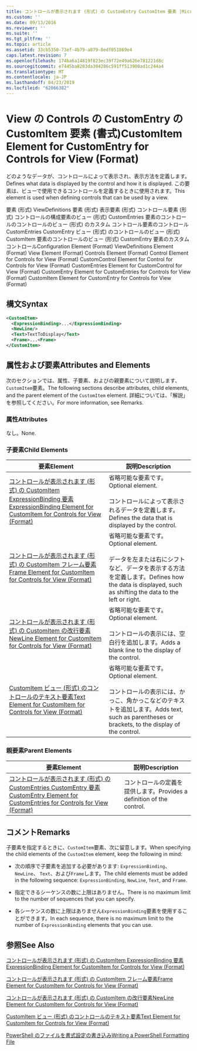 ```yaml
---
title: コントロールが表示されます (形式) の CustomEntry CustomItem 要素 |Microsoft Docs
ms.custom: ''
ms.date: 09/13/2016
ms.reviewer: ''
ms.suite: ''
ms.tgt_pltfrm: ''
ms.topic: article
ms.assetid: 33cb5350-73ef-4b79-a879-0edf051869e4
caps.latest.revision: 7
ms.openlocfilehash: 174ba6a14819f823ec39f72e49a626e781221d8c
ms.sourcegitcommit: e7445ba8203da304286c591ff513900ad1c244a4
ms.translationtype: MT
ms.contentlocale: ja-JP
ms.lasthandoff: 04/23/2019
ms.locfileid: "62066382"
---
```

# <a name="customitem-element-for-customentry-for-controls-for-view-format"></a><span data-ttu-id="be05c-102">View の Controls の CustomEntry の CustomItem 要素 (書式)</span><span class="sxs-lookup"><span data-stu-id="be05c-102">CustomItem Element for CustomEntry for Controls for View (Format)</span></span>

<span data-ttu-id="be05c-103">どのようなデータが、コントロールによって表示され、表示方法を定義します。</span><span class="sxs-lookup"><span data-stu-id="be05c-103">Defines what data is displayed by the control and how it is displayed.</span></span> <span data-ttu-id="be05c-104">この要素は、ビューで使用できるコントロールを定義するときに使用されます。</span><span class="sxs-lookup"><span data-stu-id="be05c-104">This element is used when defining controls that can be used by a view.</span></span>

<span data-ttu-id="be05c-105">要素 (形式) ViewDefinitions 要素 (形式) 表示要素 (形式) コントロール要素 (形式) コントロールの構成要素のビュー (形式) CustomEntries 要素のコントロールのコントロールのビュー (形式) のカスタム コントロール要素のコントロールCustomEntries CustomEntry ビュー (形式) のコントロールのビュー (形式) CustomItem 要素のコントロールのビュー (形式) CustomEntry 要素のカスタム コントロール</span><span class="sxs-lookup"><span data-stu-id="be05c-105">Configuration Element (Format) ViewDefinitions Element (Format) View Element (Format) Controls Element (Format) Control Element for Controls for View (Format) CustomControl Element for Control for Controls for View (Format) CustomEntries Element for CustomControl for View (Format) CustomEntry Element for CustomEntries for Controls for View (Format) CustomItem Element for CustomEntry for Controls for View (Format)</span></span>

## <a name="syntax"></a><span data-ttu-id="be05c-106">構文</span><span class="sxs-lookup"><span data-stu-id="be05c-106">Syntax</span></span>

```xml
<CustomItem>
  <ExpressionBinding>...</ExpressionBinding>
  <NewLine/>
  <Text>TextToDisplay</Text>
  <Frame>...<Frame>
</CustomItem>
```

## <a name="attributes-and-elements"></a><span data-ttu-id="be05c-107">属性および要素</span><span class="sxs-lookup"><span data-stu-id="be05c-107">Attributes and Elements</span></span>

<span data-ttu-id="be05c-108">次のセクションでは、属性、子要素、およびの親要素について説明します、`CustomItem`要素。</span><span class="sxs-lookup"><span data-stu-id="be05c-108">The following sections describe attributes, child elements, and the parent element of the `CustomItem` element.</span></span> <span data-ttu-id="be05c-109">詳細については、「解説」を参照してください。</span><span class="sxs-lookup"><span data-stu-id="be05c-109">For more information, see Remarks.</span></span>

### <a name="attributes"></a><span data-ttu-id="be05c-110">属性</span><span class="sxs-lookup"><span data-stu-id="be05c-110">Attributes</span></span>

<span data-ttu-id="be05c-111">なし。</span><span class="sxs-lookup"><span data-stu-id="be05c-111">None.</span></span>

### <a name="child-elements"></a><span data-ttu-id="be05c-112">子要素</span><span class="sxs-lookup"><span data-stu-id="be05c-112">Child Elements</span></span>

|<span data-ttu-id="be05c-113">要素</span><span class="sxs-lookup"><span data-stu-id="be05c-113">Element</span></span>|<span data-ttu-id="be05c-114">説明</span><span class="sxs-lookup"><span data-stu-id="be05c-114">Description</span></span>|
|-------------|-----------------|
|[<span data-ttu-id="be05c-115">コントロールが表示されます (形式) の CustomItem ExpressionBinding 要素</span><span class="sxs-lookup"><span data-stu-id="be05c-115">ExpressionBinding Element for CustomItem for Controls for View (Format)</span></span>](./expressionbinding-element-for-customitem-for-controls-for-view-format.md)|<span data-ttu-id="be05c-116">省略可能な要素です。</span><span class="sxs-lookup"><span data-stu-id="be05c-116">Optional element.</span></span><br /><br /> <span data-ttu-id="be05c-117">コントロールによって表示されるデータを定義します。</span><span class="sxs-lookup"><span data-stu-id="be05c-117">Defines the data that is displayed by the control.</span></span>|
|[<span data-ttu-id="be05c-118">コントロールが表示されます (形式) の CustomItem フレーム要素</span><span class="sxs-lookup"><span data-stu-id="be05c-118">Frame Element for CustomItem for Controls for View (Format)</span></span>](./frame-element-for-customitem-for-controls-for-view-format.md)|<span data-ttu-id="be05c-119">省略可能な要素です。</span><span class="sxs-lookup"><span data-stu-id="be05c-119">Optional element.</span></span><br /><br /> <span data-ttu-id="be05c-120">データを左または右にシフトなど、データを表示する方法を定義します。</span><span class="sxs-lookup"><span data-stu-id="be05c-120">Defines how the data is displayed, such as shifting the data to the left or right.</span></span>|
|[<span data-ttu-id="be05c-121">コントロールが表示されます (形式) の CustomItem の改行要素</span><span class="sxs-lookup"><span data-stu-id="be05c-121">NewLine Element for CustomItem for Controls for View (Format)</span></span>](./newline-element-for-customitem-for-controls-for-view-format.md)|<span data-ttu-id="be05c-122">省略可能な要素です。</span><span class="sxs-lookup"><span data-stu-id="be05c-122">Optional element.</span></span><br /><br /> <span data-ttu-id="be05c-123">コントロールの表示には、空白行を追加します。</span><span class="sxs-lookup"><span data-stu-id="be05c-123">Adds a blank line to the display of the control.</span></span>|
|[<span data-ttu-id="be05c-124">CustomItem ビュー (形式) のコントロールのテキスト要素</span><span class="sxs-lookup"><span data-stu-id="be05c-124">Text Element for CustomItem for Controls for View (Format)</span></span>](./text-element-for-customitem-for-controls-for-view-format.md)|<span data-ttu-id="be05c-125">省略可能な要素です。</span><span class="sxs-lookup"><span data-stu-id="be05c-125">Optional element.</span></span><br /><br /> <span data-ttu-id="be05c-126">コントロールの表示には、かっこ、角かっこなどのテキストを追加します。</span><span class="sxs-lookup"><span data-stu-id="be05c-126">Adds text, such as parentheses or brackets, to the display of the control.</span></span>|

### <a name="parent-elements"></a><span data-ttu-id="be05c-127">親要素</span><span class="sxs-lookup"><span data-stu-id="be05c-127">Parent Elements</span></span>

|<span data-ttu-id="be05c-128">要素</span><span class="sxs-lookup"><span data-stu-id="be05c-128">Element</span></span>|<span data-ttu-id="be05c-129">説明</span><span class="sxs-lookup"><span data-stu-id="be05c-129">Description</span></span>|
|-------------|-----------------|
|[<span data-ttu-id="be05c-130">コントロールが表示されます (形式) の CustomEntries CustomEntry 要素</span><span class="sxs-lookup"><span data-stu-id="be05c-130">CustomEntry Element for CustomEntries for Controls for View (Format)</span></span>](./customentry-element-for-customentries-for-controls-for-view-format.md)|<span data-ttu-id="be05c-131">コントロールの定義を提供します。</span><span class="sxs-lookup"><span data-stu-id="be05c-131">Provides a definition of the control.</span></span>|

## <a name="remarks"></a><span data-ttu-id="be05c-132">コメント</span><span class="sxs-lookup"><span data-stu-id="be05c-132">Remarks</span></span>

<span data-ttu-id="be05c-133">子要素を指定するときに、`CustomItem`要素、次に留意します。</span><span class="sxs-lookup"><span data-stu-id="be05c-133">When specifying the child elements of the `CustomItem` element, keep the following in mind:</span></span>

- <span data-ttu-id="be05c-134">次の順序で子要素を追加する必要があります: `ExpressionBinding`、 `NewLine`、 `Text`、および`Frame`します。</span><span class="sxs-lookup"><span data-stu-id="be05c-134">The child elements must be added in the following sequence: `ExpressionBinding`, `NewLine`, `Text`, and `Frame`.</span></span>

- <span data-ttu-id="be05c-135">指定できるシーケンスの数に上限はありません。</span><span class="sxs-lookup"><span data-stu-id="be05c-135">There is no maximum limit to the number of sequences that you can specify.</span></span>

- <span data-ttu-id="be05c-136">各シーケンスの数に上限はありません`ExpressionBinding`要素を使用することができます。</span><span class="sxs-lookup"><span data-stu-id="be05c-136">In each sequence, there is no maximum limit to the number of `ExpressionBinding` elements that you can use.</span></span>

## <a name="see-also"></a><span data-ttu-id="be05c-137">参照</span><span class="sxs-lookup"><span data-stu-id="be05c-137">See Also</span></span>

[<span data-ttu-id="be05c-138">コントロールが表示されます (形式) の CustomItem ExpressionBinding 要素</span><span class="sxs-lookup"><span data-stu-id="be05c-138">ExpressionBinding Element for CustomItem for Controls for View (Format)</span></span>](./expressionbinding-element-for-customitem-for-controls-for-view-format.md)

[<span data-ttu-id="be05c-139">コントロールが表示されます (形式) の CustomItem フレーム要素</span><span class="sxs-lookup"><span data-stu-id="be05c-139">Frame Element for CustomItem for Controls for View (Format)</span></span>](./frame-element-for-customitem-for-controls-for-view-format.md)

[<span data-ttu-id="be05c-140">コントロールが表示されます (形式) の CustomItem の改行要素</span><span class="sxs-lookup"><span data-stu-id="be05c-140">NewLine Element for CustomItem for Controls for View (Format)</span></span>](./newline-element-for-customitem-for-controls-for-view-format.md)

[<span data-ttu-id="be05c-141">CustomItem ビュー (形式) のコントロールのテキスト要素</span><span class="sxs-lookup"><span data-stu-id="be05c-141">Text Element for CustomItem for Controls for View (Format)</span></span>](./text-element-for-customitem-for-controls-for-view-format.md)

[<span data-ttu-id="be05c-142">PowerShell のファイルを書式設定の書き込み</span><span class="sxs-lookup"><span data-stu-id="be05c-142">Writing a PowerShell Formatting File</span></span>](./writing-a-powershell-formatting-file.md)
